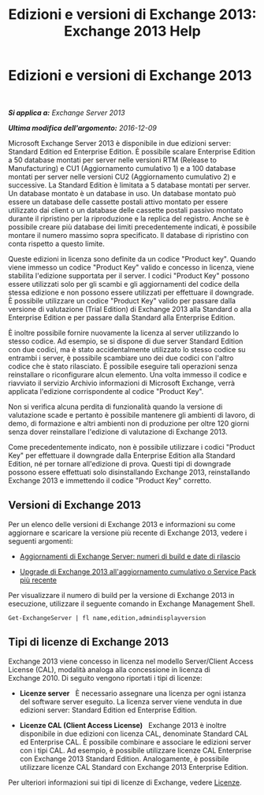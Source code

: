 ﻿---
title: 'Edizioni e versioni di Exchange 2013: Exchange 2013 Help'
TOCTitle: Edizioni e versioni di Exchange 2013
ms:assetid: b563b543-fb3f-4465-9a54-cbfd680aee1f
ms:mtpsurl: https://technet.microsoft.com/it-it/library/Bb232170(v=EXCHG.150)
ms:contentKeyID: 50555670
ms.date: 01/02/2018
mtps_version: v=EXCHG.150
ms.translationtype: HT
---

# Edizioni e versioni di Exchange 2013

 

_**Si applica a:** Exchange Server 2013_

_**Ultima modifica dell'argomento:** 2016-12-09_

Microsoft Exchange Server 2013 è disponibile in due edizioni server: Standard Edition ed Enterprise Edition. È possibile scalare Enterprise Edition a 50 database montati per server nelle versioni RTM (Release to Manufacturing) e CU1 (Aggiornamento cumulativo 1) e a 100 database montati per server nelle versioni CU2 (Aggiornamento cumulativo 2) e successive. La Standard Edition è limitata a 5 database montati per server. Un database montato è un database in uso. Un database montato può essere un database delle cassette postali attivo montato per essere utilizzato dai client o un database delle cassette postali passivo montato durante il ripristino per la riproduzione e la replica del registro. Anche se è possibile creare più database dei limiti precedentemente indicati, è possibile montare il numero massimo sopra specificato. Il database di ripristino con conta rispetto a questo limite.

Queste edizioni in licenza sono definite da un codice "Product key". Quando viene immesso un codice "Product Key" valido e concesso in licenza, viene stabilita l'edizione supportata per il server. I codici "Product Key" possono essere utilizzati solo per gli scambi e gli aggiornamenti del codice della stessa edizione e non possono essere utilizzati per effettuare il downgrade. È possibile utilizzare un codice "Product Key" valido per passare dalla versione di valutazione (Trial Edition) di Exchange 2013 alla Standard o alla Enterprise Edition e per passare dalla Standard alla Enterprise Edition.

È inoltre possibile fornire nuovamente la licenza al server utilizzando lo stesso codice. Ad esempio, se si dispone di due server Standard Edition con due codici, ma è stato accidentalmente utilizzato lo stesso codice su entrambi i server, è possibile scambiare uno dei due codici con l'altro codice che è stato rilasciato. È possibile eseguire tali operazioni senza reinstallare o riconfigurare alcun elemento. Una volta immesso il codice e riavviato il servizio Archivio informazioni di Microsoft Exchange, verrà applicata l'edizione corrispondente al codice "Product Key".

Non si verifica alcuna perdita di funzionalità quando la versione di valutazione scade e pertanto è possibile mantenere gli ambienti di lavoro, di demo, di formazione e altri ambienti non di produzione per oltre 120 giorni senza dover reinstallare l'edizione di valutazione di Exchange 2013.

Come precedentemente indicato, non è possibile utilizzare i codici "Product Key" per effettuare il downgrade dalla Enterprise Edition alla Standard Edition, né per tornare all'edizione di prova. Questi tipi di downgrade possono essere effettuati solo disinstallando Exchange 2013, reinstallando Exchange 2013 e immettendo il codice "Product Key" corretto.

## Versioni di Exchange 2013

Per un elenco delle versioni di Exchange 2013 e informazioni su come aggiornare e scaricare la versione più recente di Exchange 2013, vedere i seguenti argomenti:

  - [Aggiornamenti di Exchange Server: numeri di build e date di rilascio](https://technet.microsoft.com/it-it/library/hh135098\(v=exchg.150\))

  - [Upgrade di Exchange 2013 all'aggiornamento cumulativo o Service Pack più recente](upgrade-exchange-2013-to-the-latest-cumulative-update-or-service-pack-exchange-2013-help.md)

Per visualizzare il numero di build per la versione di Exchange 2013 in esecuzione, utilizzare il seguente comando in Exchange Management Shell.

    Get-ExchangeServer | fl name,edition,admindisplayversion

## Tipi di licenze di Exchange 2013

Exchange 2013 viene concesso in licenza nel modello Server/Client Access License (CAL), modalità analoga alla concessione in licenza di Exchange 2010. Di seguito vengono riportati i tipi di licenze:

  - **Licenze server**   È necessario assegnare una licenza per ogni istanza del software server eseguito. La licenza server viene venduta in due edizioni server: Standard Edition ed Enterprise Edition.

  - **Licenze CAL (Client Access License)**   Exchange 2013 è inoltre disponibile in due edizioni con licenza CAL, denominate Standard CAL ed Enterprise CAL. È possibile combinare e associare le edizioni server con i tipi CAL. Ad esempio, è possibile utilizzare licenze CAL Enterprise con Exchange 2013 Standard Edition. Analogamente, è possibile utilizzare licenze CAL Standard con Exchange 2013 Enterprise Edition.

Per ulteriori informazioni sui tipi di licenze di Exchange, vedere [Licenze](https://go.microsoft.com/fwlink/p/?linkid=392675).

